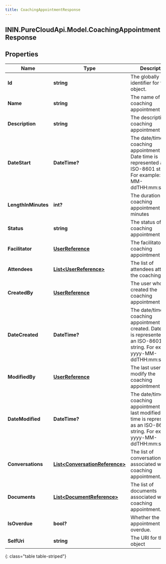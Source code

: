 ```yaml
---
title: CoachingAppointmentResponse
---
```

## ININ.PureCloudApi.Model.CoachingAppointmentResponse

## Properties

|Name | Type | Description | Notes|
|------------ | ------------- | ------------- | -------------|
| **Id** | **string** | The globally unique identifier for the object. | [optional] |
| **Name** | **string** | The name of coaching appointment | [optional] |
| **Description** | **string** | The description of coaching appointment | [optional] |
| **DateStart** | **DateTime?** | The date/time the coaching appointment starts. Date time is represented as an ISO-8601 string. For example: yyyy-MM-ddTHH:mm:ss.SSSZ | [optional] |
| **LengthInMinutes** | **int?** | The duration of coaching appointment in minutes | [optional] |
| **Status** | **string** | The status of coaching appointment | [optional] |
| **Facilitator** | [**UserReference**](UserReference.html) | The facilitator of coaching appointment | [optional] |
| **Attendees** | [**List&lt;UserReference&gt;**](UserReference.html) | The list of attendees attending the coaching | [optional] |
| **CreatedBy** | [**UserReference**](UserReference.html) | The user who created the coaching appointment | [optional] |
| **DateCreated** | **DateTime?** | The date/time the coaching appointment was created. Date time is represented as an ISO-8601 string. For example: yyyy-MM-ddTHH:mm:ss.SSSZ | [optional] |
| **ModifiedBy** | [**UserReference**](UserReference.html) | The last user to modify the coaching appointment | [optional] |
| **DateModified** | **DateTime?** | The date/time the coaching appointment was last modified. Date time is represented as an ISO-8601 string. For example: yyyy-MM-ddTHH:mm:ss.SSSZ | [optional] |
| **Conversations** | [**List&lt;ConversationReference&gt;**](ConversationReference.html) | The list of conversations associated with coaching appointment. | [optional] |
| **Documents** | [**List&lt;DocumentReference&gt;**](DocumentReference.html) | The list of documents associated with coaching appointment. | [optional] |
| **IsOverdue** | **bool?** | Whether the appointment is overdue. | [optional] |
| **SelfUri** | **string** | The URI for this object | [optional] |
{: class="table table-striped"}


